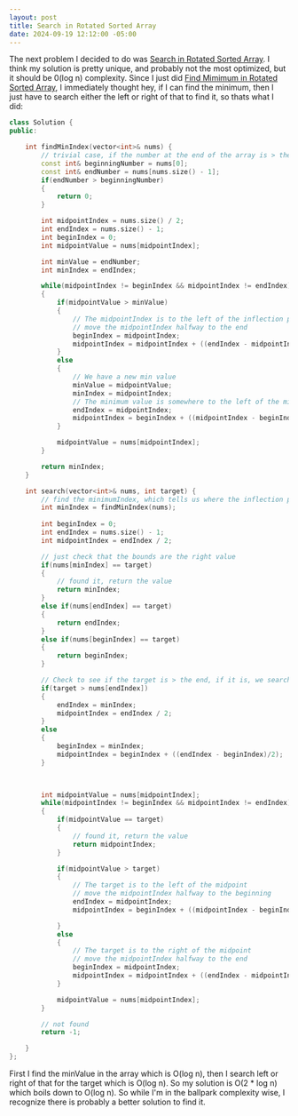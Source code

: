 ```yaml
---
layout: post
title: Search in Rotated Sorted Array
date: 2024-09-19 12:12:00 -05:00
---
```


The next problem I decided to do was [Search in Rotated Sorted Array](https://leetcode.com/problems/search-in-rotated-sorted-array/).  I think my solution is pretty unique, and probably not the most optimized, but it should be 0(log n) complexity.  Since I just did [Find Mimimum in Rotated Sorted Array](/MinimumInRotatedSortedArray/), I immediately thought hey, if I can find the minimum, then I just have to search either the left or right of that to find it, so thats what I did:

```C++
class Solution {
public:

    int findMinIndex(vector<int>& nums) {
        // trivial case, if the number at the end of the array is > the number at the beginning, then the array was rotated nums.size() times and the first number is the minimum.
        const int& beginningNumber = nums[0];
        const int& endNumber = nums[nums.size() - 1];
        if(endNumber > beginningNumber)
        {
            return 0;
        }

        int midpointIndex = nums.size() / 2;
        int endIndex = nums.size() - 1;
        int beginIndex = 0;
        int midpointValue = nums[midpointIndex];

        int minValue = endNumber;
        int minIndex = endIndex;

        while(midpointIndex != beginIndex && midpointIndex != endIndex)
        {
            if(midpointValue > minValue)
            {
                // The midpointIndex is to the left of the inflection point, minimum is between the midpoint and the end
                // move the midpointIndex halfway to the end
                beginIndex = midpointIndex;
                midpointIndex = midpointIndex + ((endIndex - midpointIndex) / 2);
            }
            else
            {
                // We have a new min value
                minValue = midpointValue;
                minIndex = midpointIndex;
                // The minimum value is somewhere to the left of the midpointIndex (or IS the midpointIndex)
                endIndex = midpointIndex;
                midpointIndex = beginIndex + ((midpointIndex - beginIndex) / 2);
            }

            midpointValue = nums[midpointIndex];
        }

        return minIndex;
    }

    int search(vector<int>& nums, int target) {
        // find the minimumIndex, which tells us where the inflection point in the array is.  Given that point, we can search a subset for the target.
        int minIndex = findMinIndex(nums);
        
        int beginIndex = 0;
        int endIndex = nums.size() - 1;
        int midpointIndex = endIndex / 2;

        // just check that the bounds are the right value
        if(nums[minIndex] == target)
        {
            // found it, return the value
            return minIndex;
        }
        else if(nums[endIndex] == target)
        {
            return endIndex;
        }
        else if(nums[beginIndex] == target)
        {
            return beginIndex;
        }

        // Check to see if the target is > the end, if it is, we search to the left of the min index, if its not we search to the right
        if(target > nums[endIndex])
        {
            endIndex = minIndex;
            midpointIndex = endIndex / 2;
        }
        else
        {
            beginIndex = minIndex;
            midpointIndex = beginIndex + ((endIndex - beginIndex)/2);
        }
        


        int midpointValue = nums[midpointIndex];
        while(midpointIndex != beginIndex && midpointIndex != endIndex)
        {
            if(midpointValue == target)
            {
                // found it, return the value
                return midpointIndex;
            }

            if(midpointValue > target)
            {        
                // The target is to the left of the midpoint
                // move the midpointIndex halfway to the beginning
                endIndex = midpointIndex;
                midpointIndex = beginIndex + ((midpointIndex - beginIndex) / 2);

            }
            else
            {
                // The target is to the right of the midpoint
                // move the midpointIndex halfway to the end
                beginIndex = midpointIndex;
                midpointIndex = midpointIndex + ((endIndex - midpointIndex) / 2);
            }

            midpointValue = nums[midpointIndex];
        }

        // not found
        return -1;

    }
};
```

First I find the minValue in the array which is O(log n), then I search left or right of that for the target which is O(log n).  So my solution is O(2 * log n) which boils down to O(log n).  So while I'm in the ballpark complexity wise, I recognize there is probably a better solution to find it.